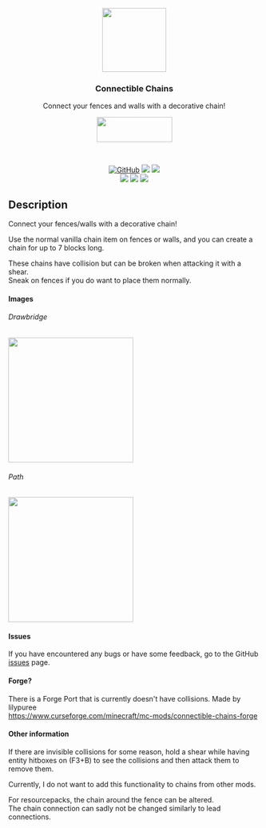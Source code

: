 <p align="center"><img src="https://raw.githubusercontent.com/legoatoom/ConnectibleChains/master/src/main/resources/assets/logo.png" height="128"></p>
<h3 align="center">Connectible Chains</h3>
<p align="center">Connect your fences and walls with a decorative chain!</p>
<p align="center">
  <a title="Fabric API" href="https://github.com/FabricMC/fabric">
    <img src="https://i.imgur.com/Ol1Tcf8.png" width="151" height="50">
  </a>
</p>
<br>
<p align="center">
      <a href="https://www.gnu.org/licenses/gpl-3.0.en.html"><img alt="GitHub" src="https://img.shields.io/github/license/legoatoom/ConnectibleChains"></a>
        <a href="https://github.com/legoatoom/ConnectibleChains/releases"><img src="https://img.shields.io/github/v/release/legoatoom/ConnectibleChains"></a>
        <a href="https://github.com/legoatoom/ConnectibleChains/issues"><img src="https://img.shields.io/github/issues-raw/legoatoom/ConnectibleChains"></a>
        <br>
        <a href="https://www.curseforge.com/minecraft/mc-mods/connectible-chains"><img src="https://img.shields.io/badge/-CurseForge-f16436?logo=CurseForge&style=CurseForge"></a>
        <a href="https://modrinth.com/mod/connectible_chains"><img src="https://img.shields.io/badge/-Modrinth-5DA426?logo=Modrinth"></a>
        <a href="https://github.com/legoatoom/ConnectibleChains"><img src="https://img.shields.io/badge/-GitHub-grey?logo=github"></a>
</p>


## Description
Connect your fences/walls with a decorative chain!

Use the normal vanilla chain item on fences or walls, and you can create a chain for up to 7 blocks long.

These chains have collision but can be broken when attacking it with a shear. \
Sneak on fences if you do want to place them normally.

#### Images
<h6>Drawbridge</h6>
<img src="https://raw.githubusercontent.com/legoatoom/ConnectibleChains/master/src/main/resources/assets/images/drawbridge.png" height="250px">
<h6>Path</h6>
<img src="https://raw.githubusercontent.com/legoatoom/ConnectibleChains/master/src/main/resources/assets/images/path.png" height="250px">


#### Issues

If you have encountered any bugs or have some feedback, go to the GitHub [issues](https://github.com/legoatoom/ConnectibleChains/issues) page.

#### Forge?
There is a Forge Port that is currently doesn't have collisions. Made by lilypuree \
https://www.curseforge.com/minecraft/mc-mods/connectible-chains-forge


#### Other information

If there are invisible collisions for some reason, hold a shear while
having entity hitboxes on (F3+B) to see the collisions and then attack them to remove them.

Currently, I do not want to add this functionality to chains from other mods.

For resourcepacks, the chain around the fence can be altered.\
The chain connection can sadly not be changed similarly to lead connections.



